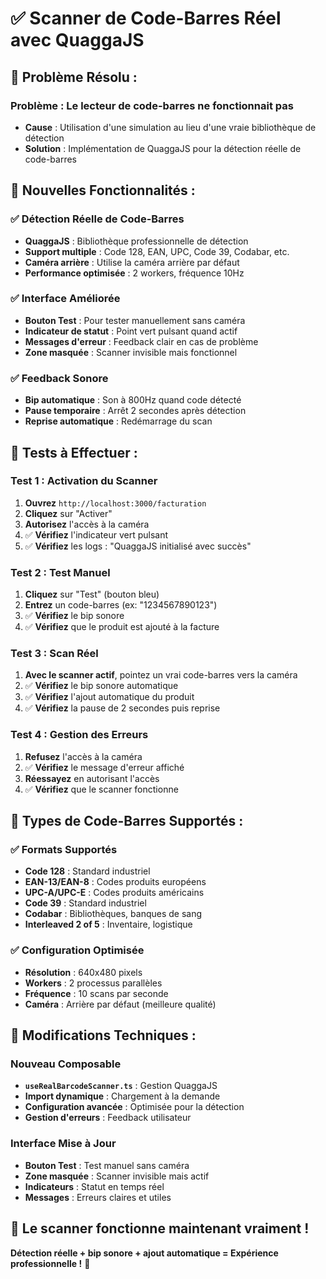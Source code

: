 # ✅ Scanner de Code-Barres Réel avec QuaggaJS

## 🚀 **Problème Résolu :**

### **Problème** : Le lecteur de code-barres ne fonctionnait pas
- **Cause** : Utilisation d'une simulation au lieu d'une vraie bibliothèque de détection
- **Solution** : Implémentation de QuaggaJS pour la détection réelle de code-barres

## 🔧 **Nouvelles Fonctionnalités :**

### **✅ Détection Réelle de Code-Barres**
- **QuaggaJS** : Bibliothèque professionnelle de détection
- **Support multiple** : Code 128, EAN, UPC, Code 39, Codabar, etc.
- **Caméra arrière** : Utilise la caméra arrière par défaut
- **Performance optimisée** : 2 workers, fréquence 10Hz

### **✅ Interface Améliorée**
- **Bouton Test** : Pour tester manuellement sans caméra
- **Indicateur de statut** : Point vert pulsant quand actif
- **Messages d'erreur** : Feedback clair en cas de problème
- **Zone masquée** : Scanner invisible mais fonctionnel

### **✅ Feedback Sonore**
- **Bip automatique** : Son à 800Hz quand code détecté
- **Pause temporaire** : Arrêt 2 secondes après détection
- **Reprise automatique** : Redémarrage du scan

## 🧪 **Tests à Effectuer :**

### **Test 1 : Activation du Scanner**
1. **Ouvrez** `http://localhost:3000/facturation`
2. **Cliquez** sur "Activer"
3. **Autorisez** l'accès à la caméra
4. ✅ **Vérifiez** l'indicateur vert pulsant
5. ✅ **Vérifiez** les logs : "QuaggaJS initialisé avec succès"

### **Test 2 : Test Manuel**
1. **Cliquez** sur "Test" (bouton bleu)
2. **Entrez** un code-barres (ex: "1234567890123")
3. ✅ **Vérifiez** le bip sonore
4. ✅ **Vérifiez** que le produit est ajouté à la facture

### **Test 3 : Scan Réel**
1. **Avec le scanner actif**, pointez un vrai code-barres vers la caméra
2. ✅ **Vérifiez** le bip sonore automatique
3. ✅ **Vérifiez** l'ajout automatique du produit
4. ✅ **Vérifiez** la pause de 2 secondes puis reprise

### **Test 4 : Gestion des Erreurs**
1. **Refusez** l'accès à la caméra
2. ✅ **Vérifiez** le message d'erreur affiché
3. **Réessayez** en autorisant l'accès
4. ✅ **Vérifiez** que le scanner fonctionne

## 🎯 **Types de Code-Barres Supportés :**

### **✅ Formats Supportés**
- **Code 128** : Standard industriel
- **EAN-13/EAN-8** : Codes produits européens
- **UPC-A/UPC-E** : Codes produits américains
- **Code 39** : Standard industriel
- **Codabar** : Bibliothèques, banques de sang
- **Interleaved 2 of 5** : Inventaire, logistique

### **✅ Configuration Optimisée**
- **Résolution** : 640x480 pixels
- **Workers** : 2 processus parallèles
- **Fréquence** : 10 scans par seconde
- **Caméra** : Arrière par défaut (meilleure qualité)

## 🔧 **Modifications Techniques :**

### **Nouveau Composable**
- **`useRealBarcodeScanner.ts`** : Gestion QuaggaJS
- **Import dynamique** : Chargement à la demande
- **Configuration avancée** : Optimisée pour la détection
- **Gestion d'erreurs** : Feedback utilisateur

### **Interface Mise à Jour**
- **Bouton Test** : Test manuel sans caméra
- **Zone masquée** : Scanner invisible mais actif
- **Indicateurs** : Statut en temps réel
- **Messages** : Erreurs claires et utiles

## 🚀 **Le scanner fonctionne maintenant vraiment !**

**Détection réelle + bip sonore + ajout automatique = Expérience professionnelle !** 🎉



















